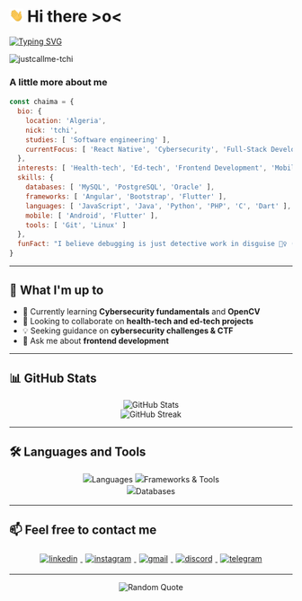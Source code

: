 # <img src="https://raw.githubusercontent.com/ABSphreak/ABSphreak/master/gifs/Hi.gif" width="5%"> Hi there >o<

<a href="https://git.io/typing-svg"><img src="https://readme-typing-svg.demolab.com?font=Fira+Code&size=16&duration=7000&pause=1000&color=5CF713&background=FFFFFF00&width=435&lines=~%24I+love+to+code+things+that+matter+.+.+.+" alt="Typing SVG" /></a>

<p align="left"> <img src="https://komarev.com/ghpvc/?username=justcallme-tchi&label=Profile%20views&color=0e75b6&style=flat" alt="justcallme-tchi" /> </p>

### A little more about me

```js
const chaima = {
  bio: {
    location: 'Algeria',
    nick: 'tchi',
    studies: [ 'Software engineering' ],
    currentFocus: [ 'React Native', 'Cybersecurity', 'Full-Stack Development' ]
  },
  interests: [ 'Health-tech', 'Ed-tech', 'Frontend Development', 'Mobile Apps', 'Cybersecurity' , 'Computer vision' , 'ML/DL' ],
  skills: {
    databases: [ 'MySQL', 'PostgreSQL', 'Oracle' ],
    frameworks: [ 'Angular', 'Bootstrap', 'Flutter' ],
    languages: [ 'JavaScript', 'Java', 'Python', 'PHP', 'C', 'Dart' ],
    mobile: [ 'Android', 'Flutter' ],
    tools: [ 'Git', 'Linux' ]
  },
  funFact: "I believe debugging is just detective work in disguise 🕵️‍♀️ (with snacks 🍫)"
}
```

---

## 🚀 What I'm up to

- 🔭 Currently learning **Cybersecurity fundamentals** and **OpenCV**
- 🤝 Looking to collaborate on **health-tech and ed-tech projects**
- 💡 Seeking guidance on **cybersecurity challenges & CTF**
- 💬 Ask me about **frontend development**

---

## 📊 GitHub Stats

<div align="center">
  <img src="https://github-readme-stats.vercel.app/api?username=justcallme-tchi&show_icons=true&theme=radical&hide_border=true&count_private=true" alt="GitHub Stats" />
</div>

<div align="center">
  <img src="https://github-readme-streak-stats.herokuapp.com/?user=justcallme-tchi&theme=radical&hide_border=true" alt="GitHub Streak" />
</div>

---

## 🛠️ Languages and Tools

<div align="center" style="line-height: 1.5;">
  <!-- Languages -->
  <img src="https://skillicons.dev/icons?i=javascript,java,python,php,c,dart,html,css" alt="Languages" />
  <!-- Frameworks & Tools -->
  <img src="https://skillicons.dev/icons?i=angular,bootstrap,flutter,androidstudio,git,linux,kali,vscode,bash,github,eclipse,opencv" alt="Frameworks & Tools" /><br>
  <!-- Databases -->
  <img src="https://skillicons.dev/icons?i=mysql,postgresql,supabase" alt="Databases" />
</div>

---

## 📫 Feel free to contact me
<p align="center">
	<a href="https://www.linkedin.com/in/justcallme-tchi/" target="_blank">
		<img alt="linkedin" src="https://img.icons8.com/clouds/100/000000/linkedin.png" style="padding: 5px;" width="10%">
	</a>
	<a href="https://instagram.com/justcallme.tchi" target="_blank">
		<img alt="instagram" src="https://img.icons8.com/clouds/100/000000/instagram.png" style="padding: 5px;" width="10%">
	</a>
	<a href="mailto:hassani.chaima18@gmail.com" target="_blank">
		<img alt="gmail" src="https://img.icons8.com/clouds/100/000000/gmail.png" style="padding: 5px;" width="10%">
	</a>
	<a href="https://discord.com/users/895728962767048746" target="_blank">
		<img alt="discord" src="https://img.icons8.com/clouds/512/discord-logo.png" style="padding: 5px;" width="10%">
	</a>
	<a href="https://t.me/justcallme_tchi" target="_blank">
		<img alt="telegram" src="https://img.icons8.com/clouds/512/telegram-app.png" style="padding: 5px;" width="10%">
	</a>
</p>

---

<div align="center">
  <img src="https://quotes-github-readme.vercel.app/api?type=horizontal&theme=radical" alt="Random Quote" />
</div>
